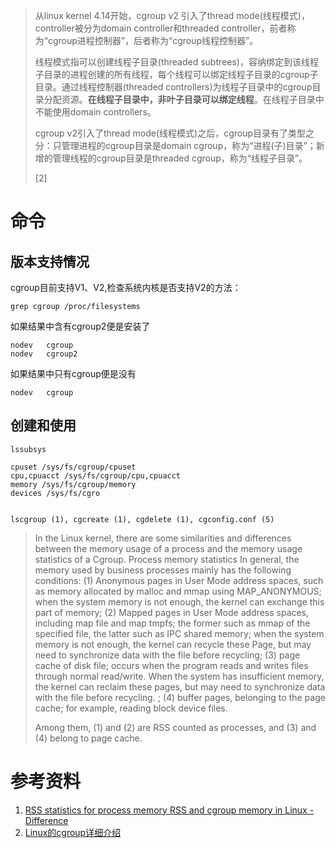> 从linux kernel 4.14开始，cgroup v2 引入了thread mode(线程模式)，controller被分为domain controller和threaded controller，前者称为“cgroup进程控制器”，后者称为“cgroup线程控制器”。
>
> 线程模式指可以创建线程子目录(threaded subtrees)，容纳绑定到该线程子目录的进程创建的所有线程，每个线程可以绑定线程子目录的cgroup子目录。通过线程控制器(threaded controllers)为线程子目录中的cgroup目录分配资源。**在线程子目录中，非叶子目录可以绑定线程**。在线程子目录中不能使用domain controllers。
>
> cgroup v2引入了thread mode(线程模式)之后，cgroup目录有了类型之分：只管理进程的cgroup目录是domain cgroup，称为“进程(子)目录”；新增的管理线程的cgroup目录是threaded cgroup，称为“线程子目录”。
>
> [2]

# 命令

## 版本支持情况

cgroup目前支持V1、V2,检查系统内核是否支持V2的方法：

```shell
grep cgroup /proc/filesystems
```

如果结果中含有cgroup2便是安装了

```
nodev   cgroup
nodev   cgroup2
```

如果结果中只有cgroup便是没有

```
nodev	cgroup
```

## 创建和使用

```shell
lssubsys

cpuset /sys/fs/cgroup/cpuset
cpu,cpuacct /sys/fs/cgroup/cpu,cpuacct
memory /sys/fs/cgroup/memory
devices /sys/fs/cgro


lscgroup (1), cgcreate (1), cgdelete (1), cgconfig.conf (5)
```



>In the Linux kernel, there are some similarities and differences between the memory usage of a process and the memory usage statistics of a Cgroup.
>Process memory statistics
>In general, the memory used by business processes mainly has the following conditions:
>(1) Anonymous pages in User Mode address spaces, such as memory allocated by malloc and mmap using MAP_ANONYMOUS; when the system memory is not enough, the kernel can exchange this part of memory;
>(2) Mapped pages in User Mode address spaces, including map file and map tmpfs; the former such as mmap of the specified file, the latter such as IPC shared memory; when the system memory is not enough, the kernel can recycle these Page, but may need to synchronize data with the file before recycling;
>(3) page cache of disk file; occurs when the program reads and writes files through normal read/write. When the system has insufficient memory, the kernel can reclaim these pages, but may need to synchronize data with the file before recycling. ;
>(4) buffer pages, belonging to the page cache; for example, reading block device files.
>
>Among them, (1) and (2) are RSS counted as processes, and (3) and (4) belong to page cache.







# 参考资料

1. [RSS statistics for process memory RSS and cgroup memory in Linux - Difference](https://www.programmersought.com/article/37081480591/)
2. [Linux的cgroup详细介绍](http://www.freeoa.net/osuport/sysadmin/linux-cgroup-detail_3446.html)